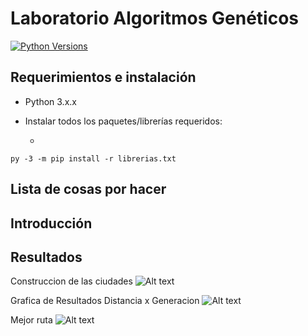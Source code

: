 # Laboratorio Algoritmos Genéticos

[![Python Versions](https://img.shields.io/badge/python-3.6%20%7C%203.7%20%7C%203.8-blue)](https://www.python.org/downloads/release/python-382/)
## Requerimientos e instalación
- Python 3.x.x

- Instalar todos los paquetes/librerías requeridos:
  
  - 

`py -3 -m pip install -r librerias.txt`
## Lista de cosas por hacer

## Introducción

## Resultados

Construccion de las ciudades
![Alt text](https://github.com/rafaelcanoguitton/Inteligencia-Artificial/blob/master/Lab_03/imagenes/1.png)

Grafica de Resultados Distancia x Generacion
![Alt text](https://github.com/rafaelcanoguitton/Inteligencia-Artificial/blob/master/Lab_03/imagenes/2.png)

Mejor ruta
![Alt text](https://github.com/rafaelcanoguitton/Inteligencia-Artificial/blob/master/Lab_03/imagenes/3.png)